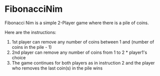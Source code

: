 # FibonacciNim
Fibonacci Nim is a simple 2-Player game where there is a pile of coins. 

Here are the instructions: 
1) 1st player can remove any number of coins between 1 and (number of coins in the pile - 1) 
2) 2nd player can remove any number of coins from 1 to 2 * player1's choice 
3) The game continues for both players as in instruction 2 and the player who removes the last coin(s) in the pile wins
